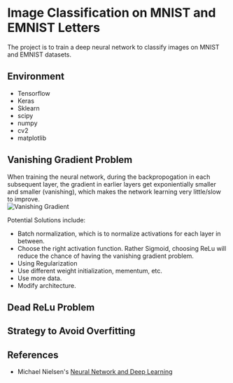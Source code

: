 # **Image Classification on MNIST and EMNIST Letters**
The project is to train a deep neural network to classify images on MNIST and EMNIST datasets.

## Environment

* Tensorflow
* Keras
* Sklearn
* scipy
* numpy
* cv2
* matplotlib

## Vanishing Gradient Problem
When training the neural network, during the backpropogation in each subsequent layer, the gradient in earlier layers get exponientially smaller and smaller (vanishing), which makes the network learning very little/slow to improve.  
![Vanishing Gradient](https://github.com/zmandyhe/image-classification-mnist-emnist-letters.git/blob/master/pic/vanishing-gradient.png)

Potential Solutions include:
- Batch normalization, which is to normalize activations for each layer in between. 
- Choose the right activation function. Rather Sigmoid, choosing ReLu will reduce the chance of having the vanishing gradient problem.
- Using Regularization
- Use different weight initialization, mementum, etc.
- Use more data.
- Modify architecture.

## Dead ReLu Problem

## Strategy to Avoid Overfitting

## References
* Michael Nielsen's [Neural Network and Deep Learning](http://neuralnetworksanddeeplearning.com/)
